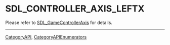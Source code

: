 # SDL_CONTROLLER_AXIS_LEFTX

Please refer to [SDL_GameControllerAxis](SDL_GameControllerAxis) for details.

----
[CategoryAPI](CategoryAPI), [CategoryAPIEnumerators](CategoryAPIEnumerators)

